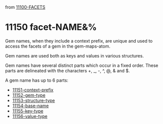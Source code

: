 from [11100-FACETS](11100-FACETS.md)
# 11150 facet-NAME&%

Gem names, when they include a context prefix, are unique and used to access the facets of a gem in the gem-maps-atom.

Gem names are used both as keys and values in various structures.

Gem names have several distinct parts which occur in a fixed order. These parts are delineated with the characters +, \_, -, ^, @, & and $.

A gem name has up to 6 parts:

- [11151-context-prefix](11151-context-prefix.md)
- [11152-gem-type](11152-gem-type.md)
- [11153-structure-type](11153-structure-type.md)
- [11154-base-name](11154-base-name.md)
- [11155-key-type](11155-key-type.md)
- [11156-value-type](11156-value-type.md)
